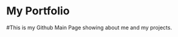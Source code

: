 # My Portfolio
#This is my Github Main Page showing about me and my projects.
<a href="https://randkhalid.github.io/"></a>
